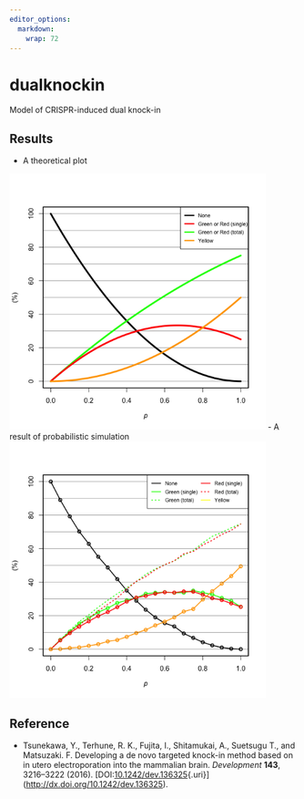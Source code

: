 ```yaml
---
editor_options: 
  markdown: 
    wrap: 72
---
```


# dualknockin

Model of CRISPR-induced dual knock-in

## Results

-   A theoretical plot<br />
<img src="results/prediction.png" alt="analytic result" width="450"/>
-   A result of probabilistic simulation<br />
<img src="results/simulation.png" alt="simulation result" width="450"/>

## Reference

-   Tsunekawa, Y., Terhune, R. K., Fujita, I., Shitamukai, A., Suetsugu
    T., and Matsuzaki. F. Developing a de novo targeted knock-in method
    based on in utero electroporation into the mammalian brain.
    *Development* **143**, 3216–3222 (2016).
    [DOI:[10.1242/dev.136325](DOI:%5B10.1242/dev.136325){.uri}](http://dx.doi.org/10.1242/dev.136325).
